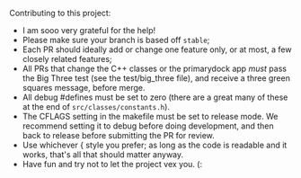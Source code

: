 Contributing to this project:

- I am sooo very grateful for the help!
- Please make sure your branch is based off `stable`;
- Each PR should ideally add or change one feature only, or at most, a few closely related features;
- All PRs that change the C++ classes or the primarydock app *must* pass the Big Three test (see the test/big_three file), and receive a three green squares message, before merge.
- All debug #defines must be set to zero (there are a great many of these at the end of `src/classes/constants.h`).
- The CFLAGS setting in the makefile must be set to release mode. We recommend setting it to debug before doing development, and then back to release before submitting the PR for review.
- Use whichever { style you prefer; as long as the code is readable and it works, that's all that should matter anyway.
- Have fun and try not to let the project vex you. (:
